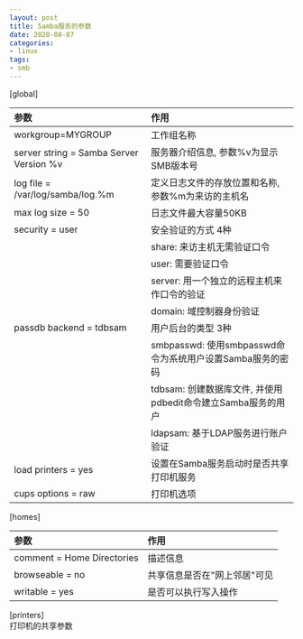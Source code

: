 ```yaml
---
layout: post
title: Samba服务的参数
date: 2020-08-07
categories:
- linux
tags:
- smb
---
```


[global]<br>

| 参数                                    | 作用                                                         |
| :-                                      | :-                                                           |
| workgroup=MYGROUP                       | 工作组名称                                                   |
| server string = Samba Server Version %v | 服务器介绍信息, 参数%v为显示SMB版本号                        |
| log file = /var/log/samba/log.%m        | 定义日志文件的存放位置和名称, 参数%m为来访的主机名           |
| max log size = 50                       | 日志文件最大容量50KB                                         |
| security = user                         | 安全验证的方式 4种                                           |
|                                         | share: 来访主机无需验证口令                                  |
|                                         | user: 需要验证口令                                           |
|                                         | server: 用一个独立的远程主机来作口令的验证                   |
|                                         | domain: 域控制器身份验证                                     |
| passdb backend = tdbsam                 | 用户后台的类型 3种                                           |
|                                         | smbpasswd: 使用smbpasswd命令为系统用户设置Samba服务的密码    |
|                                         | tdbsam: 创建数据库文件, 并使用pdbedit命令建立Samba服务的用户 |
|                                         | ldapsam: 基于LDAP服务进行账户验证                            |
| load printers = yes                     | 设置在Samba服务启动时是否共享打印机服务                      |
| cups options = raw                      | 打印机选项                                                   |

[homes]<br>

| 参数                       | 作用                         |
| :-                         | :-                           |
| comment = Home Directories | 描述信息                     |
| browseable = no            | 共享信息是否在"网上邻居"可见 |
| writable = yes             | 是否可以执行写入操作         |

[printers]<br>
打印机的共享参数<br>



